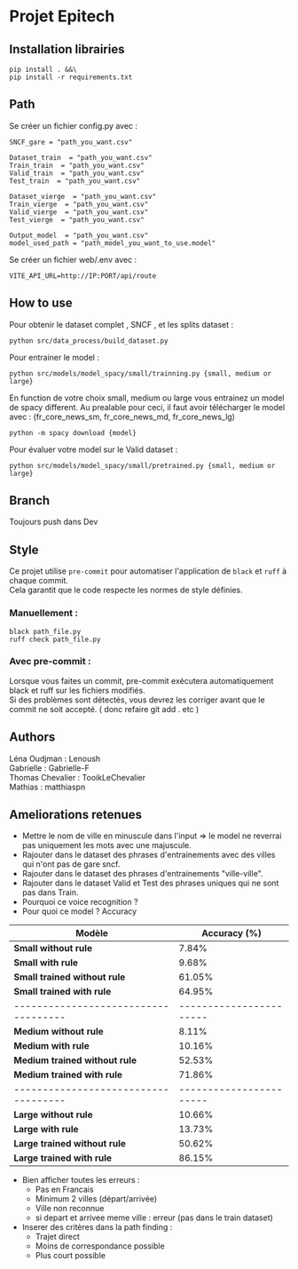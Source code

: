 # Projet Epitech  

## Installation librairies
```
pip install . &&\
pip install -r requirements.txt
```

## Path 
Se créer un fichier config.py avec : 
```
SNCF_gare = "path_you_want.csv"

Dataset_train  = "path_you_want.csv"
Train_train  = "path_you_want.csv"
Valid_train  = "path_you_want.csv"
Test_train  = "path_you_want.csv"

Dataset_vierge  = "path_you_want.csv"
Train_vierge  = "path_you_want.csv"
Valid_vierge  = "path_you_want.csv"
Test_vierge  = "path_you_want.csv"

Output_model  = "path_you_want.csv"
model_used_path = "path_model_you_want_to_use.model"
```
Se créer un fichier web/.env avec : 
````
VITE_API_URL=http://IP:PORT/api/route
````

## How to use 
Pour obtenir le dataset complet , SNCF , et les splits dataset :
````
python src/data_process/build_dataset.py
````

Pour entrainer le model :
````
python src/models/model_spacy/small/trainning.py {small, medium or large}
````

En function de votre choix small, medium ou large vous entrainez un model de spacy different.
Au prealable pour ceci, il faut avoir télécharger le model avec : (fr_core_news_sm, fr_core_news_md, fr_core_news_lg)
````
python -m spacy download {model}
````

Pour évaluer votre model sur le Valid dataset :
````
python src/models/model_spacy/small/pretrained.py {small, medium or large} 
````

## Branch 
Toujours push dans Dev

## Style
Ce projet utilise `pre-commit` pour automatiser l'application de `black` et `ruff` à chaque commit.  
Cela garantit que le code respecte les normes de style définies.  

### Manuellement : 
```
black path_file.py 
ruff check path_file.py 
```
### Avec pre-commit : 
Lorsque vous faites un commit, pre-commit exécutera automatiquement black et ruff sur les fichiers modifiés.  
Si des problèmes sont détectés, vous devrez les corriger avant que le commit ne soit accepté. ( donc refaire git add . etc )  

## Authors 
Léna Oudjman : Lenoush  
Gabrielle : Gabrielle-F  
Thomas Chevalier : TooikLeChevalier  
Mathias : matthiaspn

## Ameliorations retenues 
- Mettre le nom de ville en minuscule dans l'input => le model ne reverrai pas uniquement les mots avec une majuscule. 
- Rajouter dans le dataset des phrases d'entrainements avec des villes qui n'ont pas de gare sncf.
- Rajouter dans le dataset des phrases d'entrainements "ville-ville".
- Rajouter dans le dataset Valid et Test des phrases uniques qui ne sont pas dans Train.
- Pourquoi ce voice recognition ? 
- Pour quoi ce model ? Accuracy

| **Modèle**                        | **Accuracy (%)**      |
|------------------------------------|-----------------------|
| **Small without rule**            | 7.84%                 |
| **Small with rule**               | 9.68%                 |
| **Small trained without rule**    | 61.05%                |
| **Small trained with rule**       | 64.95%                |
|------------------------------------|-----------------------|
| **Medium without rule**           | 8.11%                 |
| **Medium with rule**              | 10.16%                |
| **Medium trained without rule**   | 52.53%                |
| **Medium trained with rule**      | 71.86%               |
|------------------------------------|-----------------------|
| **Large without rule**            | 10.66%                |
| **Large with rule**               | 13.73%                |
| **Large trained without rule**    | 50.62%                |
| **Large trained with rule**       | 86.15%                |

- Bien afficher toutes les erreurs : 
    - Pas en Francais 
    - Minimum 2 villes (départ/arrivée)
    - Ville non reconnue
    - si depart et arrivee meme ville : erreur (pas dans le train dataset)
- Inserer des critères dans la path finding :
    - Trajet direct 
    - Moins de correspondance possible 
    - Plus court possible 

